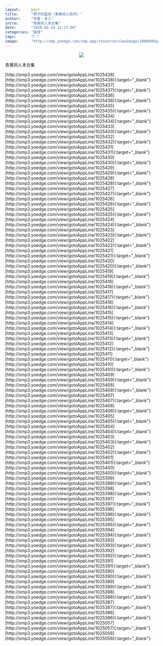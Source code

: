 ```yaml
---
layout:     post
title:      "黑子的篮球（青黄同人系列）"
author:     "作者：多人"
intro:      "青黄同人本合集"
date:       "2018-02-14 12:17:09"
categories: "篮球"
tags:       "）"
image:      "http://smp.yoedge.com/smp-app/resource/viewImage/1000848appline.png"
---
```

<div style="text-align: center">
<p><img src="http://smp.yoedge.com/smp-app/resource/viewImage/1000848appline.png"/></p>
</div>
<p class="post-meta">
<span>青黄同人本合集</span>
</p>
[http://smp3.yoedge.com/view/gotoAppLine/1025438](http://smp3.yoedge.com/view/gotoAppLine/1025438){:target="_blank"}
[http://smp3.yoedge.com/view/gotoAppLine/1025437](http://smp3.yoedge.com/view/gotoAppLine/1025437){:target="_blank"}
[http://smp3.yoedge.com/view/gotoAppLine/1025436](http://smp3.yoedge.com/view/gotoAppLine/1025436){:target="_blank"}
[http://smp3.yoedge.com/view/gotoAppLine/1025435](http://smp3.yoedge.com/view/gotoAppLine/1025435){:target="_blank"}
[http://smp3.yoedge.com/view/gotoAppLine/1025434](http://smp3.yoedge.com/view/gotoAppLine/1025434){:target="_blank"}
[http://smp3.yoedge.com/view/gotoAppLine/1025433](http://smp3.yoedge.com/view/gotoAppLine/1025433){:target="_blank"}
[http://smp3.yoedge.com/view/gotoAppLine/1025432](http://smp3.yoedge.com/view/gotoAppLine/1025432){:target="_blank"}
[http://smp3.yoedge.com/view/gotoAppLine/1025431](http://smp3.yoedge.com/view/gotoAppLine/1025431){:target="_blank"}
[http://smp3.yoedge.com/view/gotoAppLine/1025430](http://smp3.yoedge.com/view/gotoAppLine/1025430){:target="_blank"}
[http://smp3.yoedge.com/view/gotoAppLine/1025429](http://smp3.yoedge.com/view/gotoAppLine/1025429){:target="_blank"}
[http://smp3.yoedge.com/view/gotoAppLine/1025428](http://smp3.yoedge.com/view/gotoAppLine/1025428){:target="_blank"}
[http://smp3.yoedge.com/view/gotoAppLine/1025427](http://smp3.yoedge.com/view/gotoAppLine/1025427){:target="_blank"}
[http://smp3.yoedge.com/view/gotoAppLine/1025426](http://smp3.yoedge.com/view/gotoAppLine/1025426){:target="_blank"}
[http://smp3.yoedge.com/view/gotoAppLine/1025425](http://smp3.yoedge.com/view/gotoAppLine/1025425){:target="_blank"}
[http://smp3.yoedge.com/view/gotoAppLine/1025424](http://smp3.yoedge.com/view/gotoAppLine/1025424){:target="_blank"}
[http://smp3.yoedge.com/view/gotoAppLine/1025423](http://smp3.yoedge.com/view/gotoAppLine/1025423){:target="_blank"}
[http://smp3.yoedge.com/view/gotoAppLine/1025422](http://smp3.yoedge.com/view/gotoAppLine/1025422){:target="_blank"}
[http://smp3.yoedge.com/view/gotoAppLine/1025421](http://smp3.yoedge.com/view/gotoAppLine/1025421){:target="_blank"}
[http://smp3.yoedge.com/view/gotoAppLine/1025420](http://smp3.yoedge.com/view/gotoAppLine/1025420){:target="_blank"}
[http://smp3.yoedge.com/view/gotoAppLine/1025419](http://smp3.yoedge.com/view/gotoAppLine/1025419){:target="_blank"}
[http://smp3.yoedge.com/view/gotoAppLine/1025418](http://smp3.yoedge.com/view/gotoAppLine/1025418){:target="_blank"}
[http://smp3.yoedge.com/view/gotoAppLine/1025417](http://smp3.yoedge.com/view/gotoAppLine/1025417){:target="_blank"}
[http://smp3.yoedge.com/view/gotoAppLine/1025416](http://smp3.yoedge.com/view/gotoAppLine/1025416){:target="_blank"}
[http://smp3.yoedge.com/view/gotoAppLine/1025415](http://smp3.yoedge.com/view/gotoAppLine/1025415){:target="_blank"}
[http://smp3.yoedge.com/view/gotoAppLine/1025414](http://smp3.yoedge.com/view/gotoAppLine/1025414){:target="_blank"}
[http://smp3.yoedge.com/view/gotoAppLine/1025413](http://smp3.yoedge.com/view/gotoAppLine/1025413){:target="_blank"}
[http://smp3.yoedge.com/view/gotoAppLine/1025412](http://smp3.yoedge.com/view/gotoAppLine/1025412){:target="_blank"}
[http://smp3.yoedge.com/view/gotoAppLine/1025411](http://smp3.yoedge.com/view/gotoAppLine/1025411){:target="_blank"}
[http://smp3.yoedge.com/view/gotoAppLine/1025410](http://smp3.yoedge.com/view/gotoAppLine/1025410){:target="_blank"}
[http://smp3.yoedge.com/view/gotoAppLine/1025409](http://smp3.yoedge.com/view/gotoAppLine/1025409){:target="_blank"}
[http://smp3.yoedge.com/view/gotoAppLine/1025408](http://smp3.yoedge.com/view/gotoAppLine/1025408){:target="_blank"}
[http://smp3.yoedge.com/view/gotoAppLine/1025407](http://smp3.yoedge.com/view/gotoAppLine/1025407){:target="_blank"}
[http://smp3.yoedge.com/view/gotoAppLine/1025406](http://smp3.yoedge.com/view/gotoAppLine/1025406){:target="_blank"}
[http://smp3.yoedge.com/view/gotoAppLine/1025405](http://smp3.yoedge.com/view/gotoAppLine/1025405){:target="_blank"}
[http://smp3.yoedge.com/view/gotoAppLine/1025404](http://smp3.yoedge.com/view/gotoAppLine/1025404){:target="_blank"}
[http://smp3.yoedge.com/view/gotoAppLine/1025403](http://smp3.yoedge.com/view/gotoAppLine/1025403){:target="_blank"}
[http://smp3.yoedge.com/view/gotoAppLine/1025402](http://smp3.yoedge.com/view/gotoAppLine/1025402){:target="_blank"}
[http://smp3.yoedge.com/view/gotoAppLine/1025401](http://smp3.yoedge.com/view/gotoAppLine/1025401){:target="_blank"}
[http://smp3.yoedge.com/view/gotoAppLine/1025400](http://smp3.yoedge.com/view/gotoAppLine/1025400){:target="_blank"}
[http://smp3.yoedge.com/view/gotoAppLine/1025399](http://smp3.yoedge.com/view/gotoAppLine/1025399){:target="_blank"}
[http://smp3.yoedge.com/view/gotoAppLine/1025398](http://smp3.yoedge.com/view/gotoAppLine/1025398){:target="_blank"}
[http://smp3.yoedge.com/view/gotoAppLine/1025397](http://smp3.yoedge.com/view/gotoAppLine/1025397){:target="_blank"}
[http://smp3.yoedge.com/view/gotoAppLine/1025396](http://smp3.yoedge.com/view/gotoAppLine/1025396){:target="_blank"}
[http://smp3.yoedge.com/view/gotoAppLine/1025395](http://smp3.yoedge.com/view/gotoAppLine/1025395){:target="_blank"}
[http://smp3.yoedge.com/view/gotoAppLine/1025394](http://smp3.yoedge.com/view/gotoAppLine/1025394){:target="_blank"}
[http://smp3.yoedge.com/view/gotoAppLine/1025393](http://smp3.yoedge.com/view/gotoAppLine/1025393){:target="_blank"}
[http://smp3.yoedge.com/view/gotoAppLine/1025392](http://smp3.yoedge.com/view/gotoAppLine/1025392){:target="_blank"}
[http://smp3.yoedge.com/view/gotoAppLine/1025391](http://smp3.yoedge.com/view/gotoAppLine/1025391){:target="_blank"}
[http://smp3.yoedge.com/view/gotoAppLine/1025390](http://smp3.yoedge.com/view/gotoAppLine/1025390){:target="_blank"}
[http://smp3.yoedge.com/view/gotoAppLine/1025389](http://smp3.yoedge.com/view/gotoAppLine/1025389){:target="_blank"}
[http://smp3.yoedge.com/view/gotoAppLine/1025388](http://smp3.yoedge.com/view/gotoAppLine/1025388){:target="_blank"}
[http://smp3.yoedge.com/view/gotoAppLine/1025387](http://smp3.yoedge.com/view/gotoAppLine/1025387){:target="_blank"}
[http://smp3.yoedge.com/view/gotoAppLine/1025386](http://smp3.yoedge.com/view/gotoAppLine/1025386){:target="_blank"}
[http://smp3.yoedge.com/view/gotoAppLine/1025057](http://smp3.yoedge.com/view/gotoAppLine/1025057){:target="_blank"}
[http://smp3.yoedge.com/view/gotoAppLine/1025056](http://smp3.yoedge.com/view/gotoAppLine/1025056){:target="_blank"}


